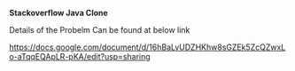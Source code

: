 **Stackoverflow Java Clone**

Details of the Probelm Can be found at below link

https://docs.google.com/document/d/16hBaLvUDZHKhw8sGZEk5ZcQZwxLo-aTqqEQApLR-pKA/edit?usp=sharing
